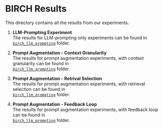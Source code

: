 # BIRCH Results

This directory contains all the results from our experiments.

1. **LLM-Prompting Experiment**  
   The results for LLM-prompting only experiments can be found in   
   [`birch_llm_prompting`](./llm-prompting) folder.

2. **Prompt Augmentation - Context Granularity**  
   The results for prompt augmentation experiments, with context granularity can be found in   
   [`birch_llm_prompting`](./augmented_prompting-context_granularity) folder.

3. **Prompt Augmentation - Retrival Selection**  
   The results for prompt augmentation experiments, with retrieval selection can be found in   
   [`birch_llm_prompting`](./augmented_prompting-retrieval_selection) folder.

4. **Prompt Augmentation - Feedback Loop**  
   The results for prompt augmentation experiments, with feedback loop can be found in   
   [`birch_llm_prompting`](./augmented_prompting-feedback_loop) folder.
